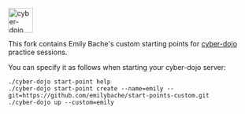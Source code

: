 <img src="https://raw.githubusercontent.com/cyber-dojo/web/master/public/images/home_page_logo.png" alt="cyber-dojo yin/yang logo" width="50px" height="50px"/>

This fork contains Emily Bache's custom starting points for [cyber-dojo](https://github.com/cyber-dojo/web)
 practice sessions.

You can specify it as follows when starting your cyber-dojo server:

```
./cyber-dojo start-point help
./cyber-dojo start-point create --name=emily --git=https://github.com/emilybache/start-points-custom.git
./cyber-dojo up --custom=emily
```